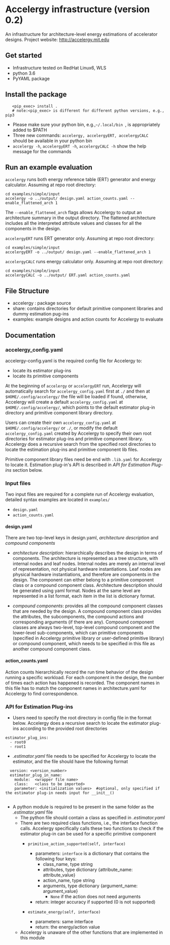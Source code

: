 # Accelergy infrastructure (version 0.2)

An infrastructure for architecture-level energy estimations of accelerator designs. Project website: http://accelergy.mit.edu

## Get started 
- Infrastructure tested on RedHat Linux6, WLS
- python 3.6
- PyYAML package 

## Install the package
```
   <pip_exec> install .
   # note:<pip_exec> is different for different python versions, e.g., pip3      
```
- Please make sure your python bin, e.g.,```~/.local/bin ```, is appropriately added to $PATH 
- Three new commands: ```accelergy, accelergyERT, accelergyCALC ```  should be available in your python bin 
- ```accelergy -h```, ```accelergyERT -h```, ```accelergyCALC -h``` show the help message for the commands

## Run an example evaluation

```accelergy``` runs both energy reference table (ERT) generator and energy calculator. Assuming at repo root directory:
``` 
cd examples/simple/input
accelergy -o ../output/ design.yaml action_counts.yaml --enable_flattened_arch 1
```
The ```--enable_flattened_arch``` flags allows Accelergy to output an architecture summary in the output directory. The 
flattened architecture includes all the interpreted attribute values and classes for all the components in the design.

```accelergyERT```  runs ERT generator only. Assuming at repo root directory:

```
cd examples/simple/input
accelergyERT -o ../output/ design.yaml --enable_flattened_arch 1
``` 

```accelergyCALC```  runs energy calculator only. Assuming at repo root directory:

```
cd examples/simple/input
accelergyCALC -o ../output/ ERT.yaml action_counts.yaml 
``` 


## File Structure
- accelergy : package source
- share: contains directories for default primitive component libraries and dummy estimation pug-ins
- examples: example designs and action counts for Accelergy to evaluate

## Documentation

### accelergy_config.yaml
   accelergy-config.yaml is the required config file for Accelergy to:
   - locate its estimator plug-ins
   - locate its primitive components
   
At the beginning of ```accelergy``` or ```accelergyERT``` run, Accelergy will automatically search for ```accelergy_config.yaml``` first at ```./``` and then at ```$HOME/.config/accelergy/``` the file will be loaded if found, otherwise, Accelergy will create a default 
   ```accelergy_config.yaml``` at ```$HOME/.config/accelergy/```, which points to the default estimator plug-in directory and primitive component library directory.

Users can create their own  ```accelergy_config.yaml``` at ```$HOME/.config/accelergy/``` or ```./```, or modify the default 
```accelergy_config.yaml``` created by Accelergy to specify their own root directories for estimator plug-ins
 and primitive component library. Accelergy does a recursive search from the specified root directories to locate 
 the estimation plug-ins and primitive component lib files.

Primitive component library files need be end with ```.lib.yaml``` for Accelergy to locate it. 
Estimation plug-in's API is described in *API for Estimation Plug-ins* section below. 

### Input files
Two input files are required for a complete run of Accelergy evaluation, 
detailed syntax examples are located in ```examples/```

- ```design.yaml```
- ```action_counts.yaml```

#### design.yaml
  There are two top-level keys in design.yaml, *architecture description* and *compound components*
- *architecture description*: hierarchically describes the design in terms of components. 
The architecture is represented as a tree structure, with internal nodes and leaf nodes.
Internal nodes are merely an internal level of representation,
not physical hardware instantiations. Leaf nodes are physical hardware instantiations, 
and therefore are components in the design. The component can either belong to a primitive component class or 
a compound component class. Architecture description should be generated using yaml format. 
Nodes at the same level are represented in a list format, each item in the list is dictionary format. 

- *compound components*: provides all the compound component classes that are needed by the design. A compound component class
provides the attributes, the subcomponents, the compound actions and corresponding arguments (if there are any).
Compound component classes are always two-level, top-level compound component and the lower-level sub-components,
which can primitive components (specified in Accelergy primitive library or user-defined primitive library) or compound component,
which needs to be specified in this file as another compound component class. 

#### action_counts.yaml
Action counts hierarchically record the run time behavior of the design running a specific workload. 
For each component in the design, the number of times each action has happened is recorded.
The component names in this file has to match the component names in architecture.yaml for Accelergy to find correspondence. 

### API for Estimation Plug-ins
- Users need to specify the root directory in config file in the format below. Accelergy does a recursive search to locate the estimator 
plug-ins according to the provided root directories
```
estimator_plug_ins:
  - root0
  - root1
```
  
- *.estimator.yaml* file needs to be specified for Accelergy to locate the estimator, and the file should have the following format
```
  version: <version_number> 
  estimator_plug_in_name:
    module:  <wrapper file name>
    class:   <class to be imported>
    parameter: <initialization values>  #optional, only specified if the estimator plug-in needs input for __init__()
    
```

- A python module is required to be present in the same folder as the *.estimator.yaml* file
    - The python file should contain a class as specified in *.estimator.yaml*
    - There are two required class functions, i.e., the interface function calls. Accelergy specifically calls
    these two functions to check if the estimator plug-in can be used for a specific primitive component
        - ``` primitive_action_supported(self, interface) ```
            - parameters: ```interface``` is a dictionary that contains the following four keys:
                - class_name, type string
                - attributes, type dictionary {attribute_name: attribute_value}
                - action_name, type string
                - arguments, type dictionary {argument_name: argument_value} 
                    - ```None``` if the action does not need arguments
            - return: integer accuracy if supported (0 is not supported)
                
        - ```estimate_energy(self, interface) ```
            - parameters: same interface
            - return: the energy/action value
    - Accelergy is unaware of the other functions that are implemented in this module
    